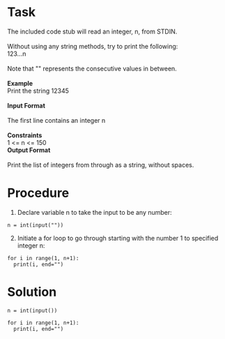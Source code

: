 # Task
The included code stub will read an integer, n, from STDIN. <br>
<br>
Without using any string methods, try to print the following: <br>
123...n<br>
<br>
Note that "" represents the consecutive values in between.<br>
<br>
**Example** <br>
Print the string 12345 <br>
<br>
**Input Format** <br>
<br>
The first line contains an integer n <br>
<br>
**Constraints** <br>
1 <= n <= 150 <br>
**Output Format** <br>
<br>
Print the list of integers from through as a string, without spaces.

# Procedure
1. Declare variable n to take the input to be any number:
```
n = int(input(""))
```
2. Initiate a for loop to go through starting with the number 1 to specified integer n:
```
for i in range(1, n+1):
  print(i, end="")
```

# Solution
```
n = int(input())
    
for i in range(1, n+1):
  print(i, end="")
```
